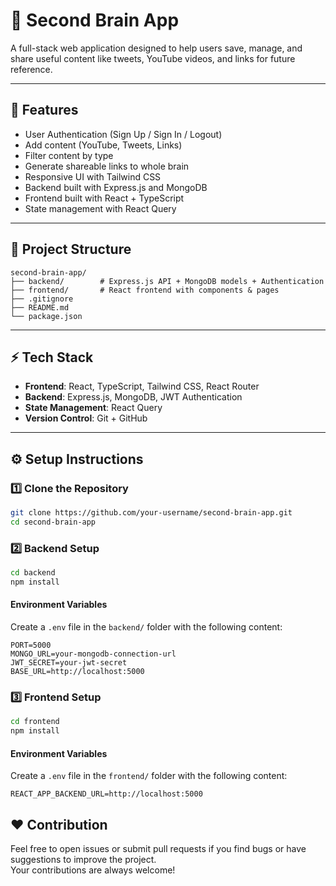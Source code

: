 # 🧠 Second Brain App

A full-stack web application designed to help users save, manage, and share useful content like tweets, YouTube videos, and links for future reference.

---

## 🚀 Features

- User Authentication (Sign Up / Sign In / Logout)
- Add content (YouTube, Tweets, Links)
- Filter content by type
- Generate shareable links to whole brain
- Responsive UI with Tailwind CSS
- Backend built with Express.js and MongoDB
- Frontend built with React + TypeScript
- State management with React Query

---

## 📂 Project Structure

```text
second-brain-app/
├── backend/        # Express.js API + MongoDB models + Authentication
├── frontend/       # React frontend with components & pages
├── .gitignore
├── README.md
└── package.json
```

---

## ⚡ Tech Stack

- **Frontend**: React, TypeScript, Tailwind CSS, React Router  
- **Backend**: Express.js, MongoDB, JWT Authentication  
- **State Management**: React Query  
- **Version Control**: Git + GitHub  

---

## ⚙️ Setup Instructions

### 1️⃣ Clone the Repository

```bash
git clone https://github.com/your-username/second-brain-app.git
cd second-brain-app
```

### 2️⃣ Backend Setup

```bash
cd backend
npm install
```

#### Environment Variables

Create a `.env` file in the `backend/` folder with the following content:

```env
PORT=5000
MONGO_URL=your-mongodb-connection-url
JWT_SECRET=your-jwt-secret
BASE_URL=http://localhost:5000
```


### 3️⃣ Frontend Setup

```bash
cd frontend
npm install
```

#### Environment Variables

Create a `.env` file in the `frontend/` folder with the following content:

```env
REACT_APP_BACKEND_URL=http://localhost:5000
```

## ❤️ Contribution

Feel free to open issues or submit pull requests if you find bugs or have suggestions to improve the project.  
Your contributions are always welcome!
